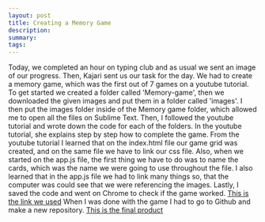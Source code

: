 ```yaml
---
layout: post
title: Creating a Memory Game 
description: 
summary: 
tags:
---
```

Today, we completed an hour on typing club and as usual we sent an image of our progress. Then, Kajari sent us our task for the day. We had to create a memory game, which was the first out of 7 games on a youtube tutorial. To get started we created a folder called 'Memory-game', then we downloaded the given images and put them in a folder called 'images'. I then put the images folder inside of the Memory game folder, which allowed me to open all the files on Sublime Text. Then, I followed the youtube tutorial and wrote down the code for each of the folders. In the youtube tutorial, she explains step by step how to complete the game. From the youtube tutorial I learned that on the index.html file our game grid was created, and on the same file we have to link our css file. Also, when we started on  the app.js file, the first thing we have to do was to name the cards, which was the name we were going to use throughout the file. I also learned that in the app.js file we had to link many things so, that the computer was could see that we were referencing the images. Lastly, I saved the code and went on Chrome to check if the game worked. [This is the link we used](https://www.youtube.com/watch?v=lhNdUVh3qCc) When I was done with the game I had to go to Github and make a new repository. [This is the final product](https://celestem406.github.io/Memory_Game/)